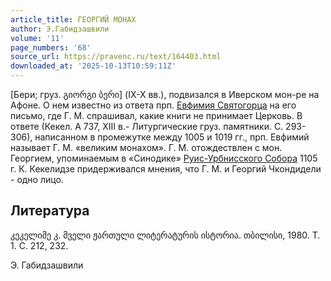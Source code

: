 ```yaml
---
article_title: ГЕОРГИЙ МОНАХ
author: Э.Габидзашвили
volume: '11'
page_numbers: '68'
source_url: https://pravenc.ru/text/164403.html
downloaded_at: '2025-10-13T10:59:11Z'
---
```


[Бери; груз. გიორგი ბერი] (IX-X вв.), подвизался в Иверском мон-ре на Афоне. О нем известно из ответа прп. [Евфимия Святогорца](<https://pravenc.ru/text/ЕВФИМИЙ СВЯТОГОРЕЦ.html>) на его письмо, где Г. М. спрашивал, какие книги не принимает Церковь. В ответе (Кекел. A 737, XIII в.- Литургические груз. памятники. С. 293-306), написанном в промежутке между 1005 и 1019 гг., прп. Евфимий называет Г. М. «великим монахом». Г. М. отождествлен с мон. Георгием, упоминаемым в «Синодике» [Руис-Урбнисского Собора](<https://pravenc.ru/text/Руис-Урбнисского Собора.html>) 1105 г. К. Кекелидзе придерживался мнения, что Г. М. и Георгий Чкондидели - одно лицо.

## Литература

კეკელიმე კ. მველი ჟართული ლიტერატურის ისტორია. თბილისი, 1980. Т. 1. С. 212, 232.

Э.  Габидзашвили
